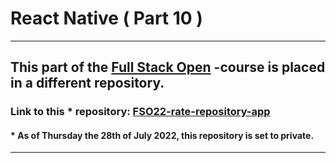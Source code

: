 # React Native ( Part 10 )

---

## This part of the [Full Stack Open](https://fullstackopen.com/) -course is placed in a different repository.

### Link to this \* repository: [FSO22-rate-repository-app](https://github.com/sakuhakamaki/FSO22-rate-repository-app)

#### \* As of Thursday the 28th of July 2022, this repository is set to private.

---
